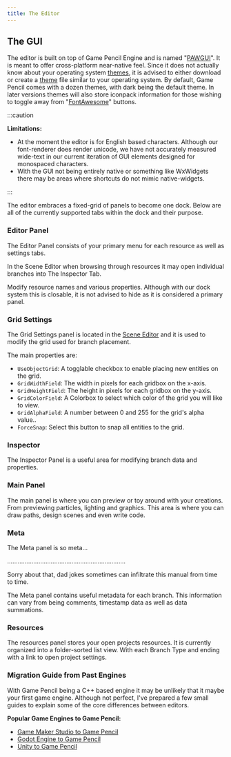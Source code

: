 ```yaml
---
title: The Editor
---
```


## The GUI

The editor is built on top of Game Pencil Engine and is named "[PAWGUI](https://docs.pawbyte.com/pawgui/)". It is meant to offer cross-platform near-native feel. Since it does not actually know about your operating system [themes](https://docs.gamepencil.net/themes), it is advised to either download or create a [theme](https://docs.gamepencil.net/themes) file similar to your operating system. By default, Game Pencil comes with a dozen themes, with dark being the default theme. In later versions themes will also store iconpack information for those wishing to toggle away from "[FontAwesome](https://fontawesome.com/)" buttons.


:::caution

**Limitations:**

-   At the moment the editor is for English based characters. Although our font-renderer does render unicode, we have not accurately measured wide-text in our current iteration of GUI elements designed for monospaced characters.
-   With the GUI not being entirely native or something like WxWidgets there may be areas where shortcuts do not mimic native-widgets.

:::

The editor embraces a fixed-grid of panels to become one dock. Below are all of the currently supported tabs within the dock and their purpose.

### Editor Panel

The Editor Panel consists of your primary menu for each resource as well as settings tabs.

In the Scene Editor when browsing through resources it may open individual branches into The Inspector Tab.

Modify resource names and various properties. Although with our dock system this is closable, it is not advised to hide as it is considered a primary panel.


### Grid Settings

The Grid Settings panel is located in the [Scene Editor](https://docs.gamepencil.net/scenes) and it is used to modify the grid used for branch placement.

The main properties are:

- `UseObjectGrid`: A togglable checkbox to enable placing new entities on the grid.
- `GridWidthField`: The width in pixels for each gridbox on the x-axis.
- `GridHeightField`: The height in pixels for each gridbox on the y-axis.
- `GridColorField`: A Colorbox to select which color of the grid you will like to view.
- `GridAlphaField`: A number between 0 and 255 for the grid's alpha value..
- `ForceSnap`: Select this button to snap all entities to the grid.


### Inspector

The Inspector Panel is a useful area for modifying branch data and properties.


### Main Panel

The main panel is where you can preview or toy around with your creations. From previewing particles, lighting and graphics. This area is where you can draw paths, design scenes and even write code.


### Meta

The Meta panel is so meta...

....................................................................

Sorry about that, dad jokes sometimes can infiltrate this manual from time to time.

The Meta panel contains useful metadata for each branch. This information can vary from being comments, timestamp data as well as data summations.


### Resources

The resources panel stores your open projects resources. It is currently organized into a folder-sorted list view. With each Branch Type and ending with a link to open project settings.


### Migration Guide from Past Engines

With Game Pencil being a C++ based engine it may be unlikely that it maybe your first game engine. Although not perfect, I've prepared a few small guides to explain some of the core differences between editors.

**Popular Game Engines to Game Pencil:**

-   [Game Maker Studio to Game Pencil](https://docs.gamepencil.net/game-maker-to-game-pencil/)
-   [Godot Engine to Game Pencil](https://docs.gamepencil.net/godot-to-game-pencil/)
-   [Unity to Game Pencil](https://docs.gamepencil.net/unity-to-game-pencil/)
